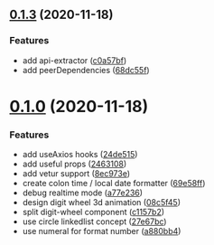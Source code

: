 ## [0.1.3](https://github.com/xiaoluoboding/vue-digit-wheel/compare/v0.1.0...v0.1.3) (2020-11-18)


### Features

* add api-extractor ([c0a57bf](https://github.com/xiaoluoboding/vue-digit-wheel/commit/c0a57bfe8461324e51b429ab229a6cc66385bdc0))
* add peerDependencies ([68dc55f](https://github.com/xiaoluoboding/vue-digit-wheel/commit/68dc55fb1bd6408b0bba29d1832eca6430832f4e))



# [0.1.0](https://github.com/xiaoluoboding/vue-digit-wheel/compare/2463108900c614a110a815374a260eeff7224b86...v0.1.0) (2020-11-18)


### Features

* add useAxios hooks ([24de515](https://github.com/xiaoluoboding/vue-digit-wheel/commit/24de5159abfecfcbd2899f05243795de192daf1b))
* add useful props ([2463108](https://github.com/xiaoluoboding/vue-digit-wheel/commit/2463108900c614a110a815374a260eeff7224b86))
* add vetur support ([8ec973e](https://github.com/xiaoluoboding/vue-digit-wheel/commit/8ec973eecce7224b9e7003edbfc6f7e653edd016))
* create colon time / local date formatter ([69e58ff](https://github.com/xiaoluoboding/vue-digit-wheel/commit/69e58ffab121518ad7e5e89ff8e6604f923788ca))
* debug realtime mode ([a77e236](https://github.com/xiaoluoboding/vue-digit-wheel/commit/a77e23685cc0d5dfd7e800f6ae54d5fd0e6aa043))
* design digit wheel 3d animation ([08c5f45](https://github.com/xiaoluoboding/vue-digit-wheel/commit/08c5f45574c48c506d718f8c24bdcfa5679103e4))
* split digit-wheel component ([c1157b2](https://github.com/xiaoluoboding/vue-digit-wheel/commit/c1157b2a409cd19192e9eab633d9ccd0e3ce058d))
* use circle linkedlist concept ([27e67bc](https://github.com/xiaoluoboding/vue-digit-wheel/commit/27e67bc386cde0fc6c70c336e87428e9ef92a49f))
* use numeral for format number ([a880bb4](https://github.com/xiaoluoboding/vue-digit-wheel/commit/a880bb4ff81ae20a39b4d78b0db457fed11b6886))



